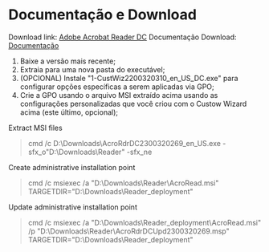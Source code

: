 Documentação e Download
============================
Download link: [Adobe Acrobat Reader DC](https://get.adobe.com/reader/enterprise/)
Documentação Download: [Documentação](https://www.adobe.com/devnet-docs/acrobatetk/tools/VirtualizationGuide/cmdline.html#msi-support)

1) Baixe a versão mais recente;
2) Extraia para uma nova pasta do executável;
3) (OPCIONAL) Instale "1-CustWiz2200320310_en_US_DC.exe" para configurar opções específicas a serem aplicadas via GPO;
4) Crie a GPO usando o arquivo MSI extraído acima usando as configurações personalizadas que você criou com o Custow Wizard acima (este último, opcional);

Extract MSI files
> cmd /c D:\Downloads\AcroRdrDC2300320269_en_US.exe -sfx_o"D:\Downloads\Reader" -sfx_ne

Create administrative installation point
> cmd /c msiexec /a "D:\Downloads\Reader\AcroRead.msi" TARGETDIR="D:\Downloads\Reader_deployment"

Update administrative installation point
> cmd /c msiexec /a "D:\Downloads\Reader_deployment\AcroRead.msi" /p "D:\Downloads\Reader\AcroRdrDCUpd2300320269.msp" TARGETDIR="D:\Downloads\Reader_deployment"
